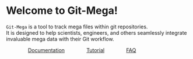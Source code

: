 # Welcome to Git-Mega!

`Git-Mega` is a tool to track mega files within git repositories.     
It is designed to help scientists, engineers, and others seamlessly integrate invaluable mega data with their Git workflow.

&emsp;&emsp;&emsp;&emsp;
[Documentation](https://github.com/git-mega/documentation/blob/main/README.md)&emsp;&emsp;&emsp;&emsp;
[Tutorial](https://github.com/git-mega/documentation/blob/main/tutorial.md)&emsp;&emsp;&emsp;&emsp;
[FAQ](https://github.com/git-mega/documentation/blob/main/FAQ.md)


